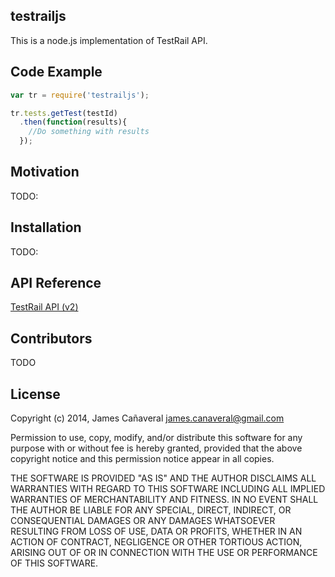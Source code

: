## testrailjs

This is a node.js implementation of TestRail API.

## Code Example

```javascript
var tr = require('testrailjs');

tr.tests.getTest(testId)
  .then(function(results){
    //Do something with results
  });
  ```

## Motivation

TODO:

## Installation

TODO:

## API Reference

[TestRail API (v2)](http://docs.gurock.com/testrail-api2/start)

## Contributors

TODO

## License

Copyright (c) 2014, James Cañaveral <james.canaveral@gmail.com>

Permission to use, copy, modify, and/or distribute this software for any purpose with or without fee is hereby granted, provided that the above copyright notice and this permission notice appear in all copies.

THE SOFTWARE IS PROVIDED "AS IS" AND THE AUTHOR DISCLAIMS ALL WARRANTIES WITH REGARD TO THIS SOFTWARE INCLUDING ALL IMPLIED WARRANTIES OF MERCHANTABILITY AND FITNESS. IN NO EVENT SHALL THE AUTHOR BE LIABLE FOR ANY SPECIAL, DIRECT, INDIRECT, OR CONSEQUENTIAL DAMAGES OR ANY DAMAGES WHATSOEVER RESULTING FROM LOSS OF USE, DATA OR PROFITS, WHETHER IN AN ACTION OF CONTRACT, NEGLIGENCE OR OTHER TORTIOUS ACTION, ARISING OUT OF OR IN CONNECTION WITH THE USE OR PERFORMANCE OF THIS SOFTWARE.